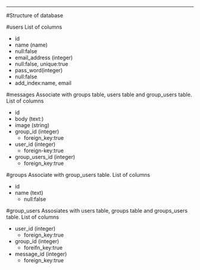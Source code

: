 ----------
#Structure of database

#users
List of columns


- id
- name     (name)
 - null:false
- email_address (integer)
 - null:false, unique:true
- pass_word(integer)
 - null:false
- add_index:name, email

#messages
Associate with groups table, users table and group_users table.
List of columns



- id
- body     (text:)
- image    (string)
- group_id (integer)
    - foreign_key:true
- user_id  (integer)
    - foreign-key:true
- group_users_id (integer)
    - foreign_key:true

#groups
Associate with group_users table.
List of columns


  - id
  - name     (text)
    - null:false

#group_users
Assosiates with users table, groups table and groups_users table.
List of columns


  - user_id  (integer)
    - foreign_key:true
  - group_id (integer)
    - foreifn_key:true
  - message_id (integer)
    - foreign_key:true

